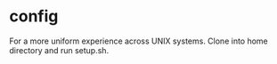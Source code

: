 config
======

For a more uniform experience across UNIX systems. Clone into home directory and run setup.sh.

